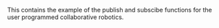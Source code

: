 This contains the example of the publish and subscibe functions for the user programmed collaborative robotics.
